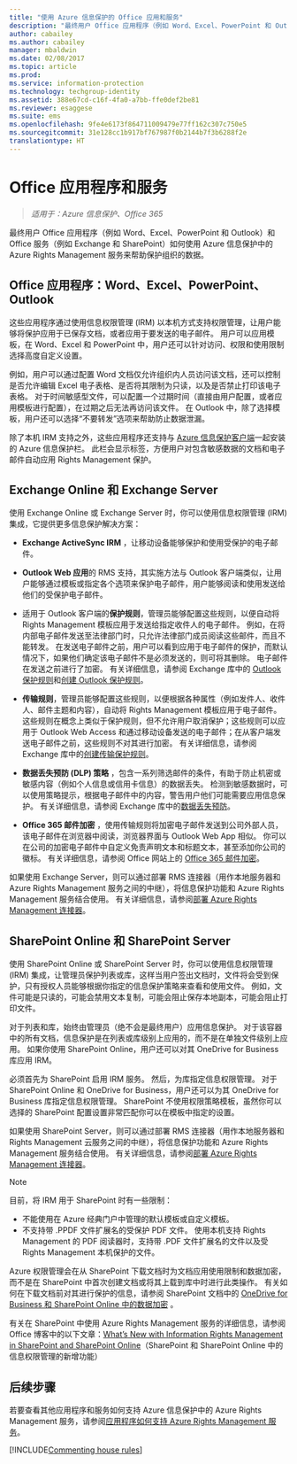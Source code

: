 ```yaml
---
title: "使用 Azure 信息保护的 Office 应用和服务"
description: "最终用户 Office 应用程序（例如 Word、Excel、PowerPoint 和 Outlook）和 Office 服务（例如 Exchange 和 SharePoint）如何使用 Azure Rights Management 服务来帮助保护组织的数据。"
author: cabailey
ms.author: cabailey
manager: mbaldwin
ms.date: 02/08/2017
ms.topic: article
ms.prod: 
ms.service: information-protection
ms.technology: techgroup-identity
ms.assetid: 388e67cd-c16f-4fa0-a7bb-ffe0def2be81
ms.reviewer: esaggese
ms.suite: ems
ms.openlocfilehash: 9fe4e6173f864711009479e77ff162c307c750e5
ms.sourcegitcommit: 31e128cc1b917bf767987f0b2144b7f3b6288f2e
translationtype: HT
---
```

# <a name="office-applications-and-services"></a>Office 应用程序和服务

>*适用于：Azure 信息保护、Office 365*

最终用户 Office 应用程序（例如 Word、Excel、PowerPoint 和 Outlook）和 Office 服务（例如 Exchange 和 SharePoint）如何使用 Azure 信息保护中的 Azure Rights Management 服务来帮助保护组织的数据。

## <a name="office-applications-word-excel-powerpoint-outlook"></a>Office 应用程序：Word、Excel、PowerPoint、Outlook
这些应用程序通过使用信息权限管理 (IRM) 以本机方式支持权限管理，让用户能够将保护应用于已保存文档，或者应用于要发送的电子邮件。 用户可以应用模板，在 Word、Excel 和 PowerPoint 中，用户还可以针对访问、权限和使用限制选择高度自定义设置。 

例如，用户可以通过配置 Word 文档仅允许组织内人员访问该文档，还可以控制是否允许编辑 Excel 电子表格、是否将其限制为只读，以及是否禁止打印该电子表格。 对于时间敏感型文件，可以配置一个过期时间（直接由用户配置，或者应用模板进行配置），在过期之后无法再访问该文件。 在 Outlook 中，除了选择模板，用户还可以选择“不要转发”选项来帮助防止数据泄漏。

除了本机 IRM 支持之外，这些应用程序还支持与 [Azure 信息保护客户端](../rms-client/aip-client.md )一起安装的 Azure 信息保护栏。 此栏会显示标签，方便用户对包含敏感数据的文档和电子邮件自动应用 Rights Management 保护。

## <a name="exchange-online-and-exchange-server"></a>Exchange Online 和 Exchange Server
使用 Exchange Online 或 Exchange Server 时，你可以使用信息权限管理 (IRM) 集成，它提供更多信息保护解决方案：

-   **Exchange ActiveSync IRM** ，让移动设备能够保护和使用受保护的电子邮件。

-   **Outlook Web 应用**的 RMS 支持，其实施方法与 Outlook 客户端类似，让用户能够通过模板或指定各个选项来保护电子邮件，用户能够阅读和使用发送给他们的受保护电子邮件。

-   适用于 Outlook 客户端的**保护规则**，管理员能够配置这些规则，以便自动将 Rights Management 模板应用于发送给指定收件人的电子邮件。 例如，在将内部电子邮件发送至法律部门时，只允许法律部门成员阅读这些邮件，而且不能转发。 在发送电子邮件之前，用户可以看到应用于电子邮件的保护，而默认情况下，如果他们确定该电子邮件不是必须发送的，则可将其删除。 电子邮件在发送之前进行了加密。 有关详细信息，请参阅 Exchange 库中的 [Outlook 保护规则](https://technet.microsoft.com/library/dd638178%28v=exchg.150%29.aspx)和[创建 Outlook 保护规则](https://technet.microsoft.com/library/dd638196%28v=exchg.150%29.aspx)。

-   **传输规则**，管理员能够配置这些规则，以便根据各种属性（例如发件人、收件人、邮件主题和内容），自动将 Rights Management 模板应用于电子邮件。 这些规则在概念上类似于保护规则，但不允许用户取消保护；这些规则可以应用于 Outlook Web Access 和通过移动设备发送的电子邮件；在从客户端发送电子邮件之前，这些规则不对其进行加密。 有关详细信息，请参阅 Exchange 库中的[创建传输保护规则](https://technet.microsoft.com/library/dd302432.aspx)。

-   **数据丢失预防 (DLP) 策略** ，包含一系列筛选邮件的条件，有助于防止机密或敏感内容（例如个人信息或信用卡信息）的数据丢失。 检测到敏感数据时，可以使用策略提示，根据电子邮件中的内容，警告用户他们可能需要应用信息保护。 有关详细信息，请参阅 Exchange 库中的[数据丢失预防](https://technet.microsoft.com/library/jj150527%28v=exchg.150%29.aspx)。

-   **Office 365 邮件加密** ，使用传输规则将加密电子邮件发送到公司外部人员，该电子邮件在浏览器中阅读，浏览器界面与 Outlook Web App 相似。 你可以在公司的加密电子邮件中自定义免责声明文本和标题文本，甚至添加你公司的徽标。 有关详细信息，请参阅 Office 网站上的 [Office 365 邮件加密](https://office.microsoft.com/o365-message-encryption-FX104179182.aspx)。

如果使用 Exchange Server，则可以通过部署 RMS 连接器（用作本地服务器和 Azure Rights Management 服务之间的中继），将信息保护功能和 Azure Rights Management 服务结合使用。 有关详细信息，请参阅[部署 Azure Rights Management 连接器](../deploy-use/deploy-rms-connector.md)。

## <a name="sharepoint-online-and-sharepoint-server"></a>SharePoint Online 和 SharePoint Server
使用 SharePoint Online 或 SharePoint Server 时，你可以使用信息权限管理 (IRM) 集成，让管理员保护列表或库，这样当用户签出文档时，文件将会受到保护，只有授权人员能够根据你指定的信息保护策略来查看和使用文件。 例如，文件可能是只读的，可能会禁用文本复制，可能会阻止保存本地副本，可能会阻止打印文件。

对于列表和库，始终由管理员（绝不会是最终用户）应用信息保护。 对于该容器中的所有文档，信息保护是在列表或库级别上应用的，而不是在单独文件级别上应用。  如果你使用 SharePoint Online，用户还可以对其 OneDrive for Business 库应用 IRM。

必须首先为 SharePoint 启用 IRM 服务。 然后，为库指定信息权限管理。 对于 SharePoint Online 和 OneDrive for Business，用户还可以为其 OneDrive for Business 库指定信息权限管理。 SharePoint 不使用权限策略模板，虽然你可以选择的 SharePoint 配置设置非常匹配你可以在模板中指定的设置。

如果使用 SharePoint Server，则可以通过部署 RMS 连接器（用作本地服务器和 Rights Management 云服务之间的中继），将信息保护功能和 Azure Rights Management 服务结合使用。 有关详细信息，请参阅[部署 Azure Rights Management 连接器](../deploy-use/deploy-rms-connector.md)。

> [!NOTE]
> 目前，将 IRM 用于 SharePoint 时有一些限制：
> 
> - 不能使用在 Azure 经典门户中管理的默认模板或自定义模板。
> - 不支持带 .PPDF 文件扩展名的受保护 PDF 文件。 使用本机支持 Rights Management 的 PDF 阅读器时，支持带 .PDF 文件扩展名的文件以及受 Rights Management 本机保护的文件。


Azure 权限管理会在从 SharePoint 下载文档时为文档应用使用限制和数据加密，而不是在 SharePoint 中首次创建文档或将其上载到库中时进行此类操作。 有关如何在下载文档前对其进行保护的信息，请参阅 SharePoint 文档中的 [OneDrive for Business 和 SharePoint Online 中的数据加密](https://technet.microsoft.com/library/dn905447.aspx) 。

有关在 SharePoint 中使用 Azure Rights Management 服务的详细信息，请参阅 Office 博客中的以下文章：[What’s New with Information Rights Management in SharePoint and SharePoint Online](http://blogs.office.com/2012/11/09/whats-new-with-information-rights-management-in-sharepoint-and-sharepoint-online/)（SharePoint 和 SharePoint Online 中的信息权限管理的新增功能）

## <a name="next-steps"></a>后续步骤

若要查看其他应用程序和服务如何支持 Azure 信息保护中的 Azure Rights Management 服务，请参阅[应用程序如何支持 Azure Rights Management 服务](applications-support.md)。

[!INCLUDE[Commenting house rules](../includes/houserules.md)]